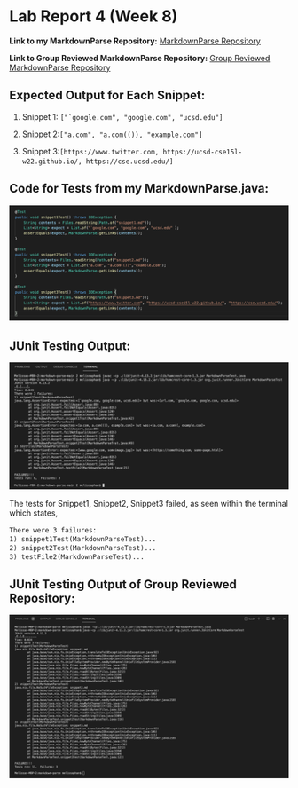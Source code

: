 # Lab Report 4 (Week 8)

**Link to my MarkdownParse Repository:** [MarkdownParse Repository](https://github.com/memelissa/markdown-parse-main-2)

**Link to Group Reviewed MarkdownParse Repository:** [Group Reviewed MarkdownParse Repository](https://github.com/Stocktocon/markdown-parse)

## Expected Output for Each Snippet:

1. Snippet 1: ``["`google.com", "google.com", "ucsd.edu"]``

2. Snippet 2:`["a.com", "a.com(()), "example.com"]`

3. Snippet 3:`[https://www.twitter.com, https://ucsd-cse15l-w22.github.io/, https://cse.ucsd.edu/]`

## Code for Tests from my MarkdownParse.java:

![SnippetTests](sniptests.png)

## JUnit Testing Output:

![SnippetTests](JUnitOutput.png)

The tests for Snippet1, Snippet2, Snippet3 failed, as seen within the terminal which states, 
```
There were 3 failures:
1) snippet1Test(MarkdownParseTest)...
2) snippet2Test(MarkdownParseTest)...
3) testFile2(MarkdownParseTest)...
```
## JUnit Testing Output of Group Reviewed Repository:

![SnippetTests](JUnitOutput2.png)


